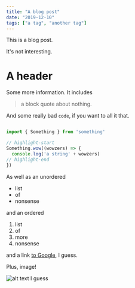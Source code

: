 ```yaml
---
title: "A blog post"
date: "2019-12-10"
tags: ["a tag", "another tag"]
---
```


This is a blog post.

It's not interesting.

# A header

Some more information. It includes

> a block quote
> about nothing.

And some really bad `code`, if you want to all it that.

```typescript

import { Something } from 'something'

// highlight-start
Something.wow((wowzers) => {
  console.log('a string' + wowzers)
// highlight-end
})
```

As well as an unordered

- list
- of
- nonsense

and an ordered

1. list
2. of
3. more
4. nonsense

and a link [to Google](https://google.com), I guess.

Plus, image!

![alt text I guess](https://source.unsplash.com/random)
